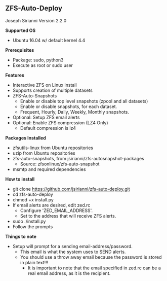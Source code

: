 ## ZFS-Auto-Deploy
Joseph Sirianni
Version 2.2.0


**Supported OS**
  - Ubuntu 16.04 w/ default kernel 4.4

**Prerequisites**
  - Package: sudo, python3
  - Execute as root or sudo user

**Features**
  - Interactive ZFS on Linux install
  - Supports creation of multiple datasets
  - ZFS-Auto-Snapshots
    - Enable or disable top level snapshots (zpool and all datasets)
    - Enable or disable snapshots, for each dataset.
    - Frequent, Hourly, Daily, Weekly, Monthly snapshots.
  - Optional: Setup ZFS email alerts
  - Optional: Enable ZFS compression (LZ4 Only)
    - Default compression is lz4

**Packages Installed**
  - zfsutils-linux from Ubuntu repositories
  - uzip from Ubuntu repositories
  - zfs-auto-snapshots, from jsirianni/zfs-autosnapshot-packages
    - Source: zfsonlinux/zfs-auto-snapshot
  - msmtp and required dependencies


**How to install**
  - git clone https://github.com/jsirianni/zfs-auto-deploy.git
  - cd zfs-auto-deploy
  - chmod +x install.py
  - If email alerts are desired, edit zed.rc
    - Configure 'ZED_EMAIL_ADDRESS'.
    - Set to the address that will receive ZFS alerts.
  - sudo ./install.py
  - Follow the prompts

**Things to note**
  - Setup will prompt for a sending email-address/password.
    - This email is what the system uses to SEND alerts.
    - You should use a throw away email because the password is stored in plain text!!!
      - It is important to note that the email specified in zed.rc can be a real email address, as it is the recipient.
